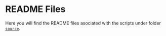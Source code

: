 # README Files 
Here you will find the README files asociated with the scripts under folder [```source```](https://github.com/rvitale3/Tools/tree/main/Security/Cryptography/source).
